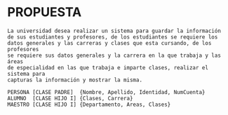# PROPUESTA
    La universidad desea realizar un sistema para guardar la información 
    de sus estudiantes y profesores, de los estudiantes se requiere los 
    datos generales y las carreras y clases que esta cursando, de los profesores 
    se requiere sus datos generales y la carrera en la que trabaja y las áreas 
    de especialidad en las que trabaja e imparte clases, realizar el sistema para 
    capturas la información y mostrar la misma. 

    PERSONA [CLASE PADRE]  {Nombre, Apellido, Identidad, NumCuenta}
    ALUMNO  [CLASE HIJO I] {Clases, Carrera}
    MAESTRO [CLASE HIJO I] {Departamento, Areas, Clases}